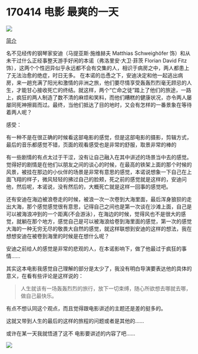 # 170414 电影 最爽的一天


![](https://img1.doubanio.com/view/movie_poster_cover/lpst/public/p2305462628.webp)


[简介](https://movie.douban.com/subject/26680247/)

名不见经传的钢琴家安迪（马提亚斯·施维赫夫 Matthias Schweighöfer 饰）和从未干过什么正经事整天游手好闲的本诺（弗洛里安·大卫·菲茨 Florian David Fitz 饰），这两个个性迥异似乎永远都不会有交集的人，相识于病房之中，两人都患上了无法治愈的绝症，时日无多。 
在本诺的怂恿之下，安迪决定和他一起逃出病房，来一趟充满了阳光和激情的非洲之旅，他们要尽情享受轰轰烈烈毫无顾忌的人生，才能甘心接收死亡的终结。就这样，两个“亡命之徒”踏上了他们的旅途，一路上，疯狂的两人制造了数不清的麻烦和笑料，而他们糟糕的健康状况，亦令两人屡屡同死神擦肩而过。最终，当他们抵达了目的地时，又会有怎样的一番景象在等待着两人呢？ 


感受：

有一种不是在很正确的时候看这部电影的感觉，但是这部电影的摄影，剪辑方式，最后的音乐都感觉不错，页面的观看感受也是非常的舒服，取景非常的棒的

有一些剧情的有点太过于干涩，没有让自己融入在其中讲述的场景当中去的感觉。
觉得好的剧情是在他们以朋友之间的谈心的时候，在最高的铁架上面的那个时候的风景，被挂在那边的小伙伴的场景是非常有意思的感觉，本诺说想象一下自己在上面飞翔的样子，微风轻轻的拂过自己的脸颊，死之前的感觉就是这样的，安迪问他，然后呢，本诺说，没有然后的，大概死亡就是这样一回事的感觉吧。

还有安迪在海边被浪卷走的时候，被浪一次一次卷到大海里面，最后浑身狼狈的走出大海，那个感觉感觉很有意思，记得自己之间也是第一次谈在沙滩上面，自己是可以被海浪冲到的一个距离(不会游泳），在海边的时候，觉得风也不是很大的感觉，就躺在那个地方，感觉自己是可以被海浪给卷到海里面的感觉，第一次的感觉大海的一种无穷无尽的敬畏大自然的感觉，就这样联想到安迪的这样的想法，我在想想安迪在被卷到海里的时候是在想什么呢？

安迪之前给人的感觉是非常的悲观的人，在本诺影响下，做了他最过于疯狂的事情……

其实这本电影我感觉自己理解的部分是太少了，我没有明白导演要表达他的具体的意义，在看有些评论是这样说的：
    
> 人生就该有一场轰轰烈烈的旅行，放下一切束缚，随心所欲想去哪就去哪，做自己最快乐。

有点不想认同这个观点，而且觉得跟电影讲述的主题还是差的挺多的。

这就又带到人生的最后的这样的旅程的问题或者是其他的……

或许在某一天我就悟道了这不 电影要讲述的内容了吧……

![](https://pic1.zhimg.com/ddda7f75fb912ed288c3fcacb9b42144_b.jpg)